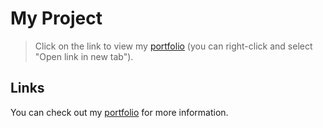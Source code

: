 # My Project

> Click on the link to view my [portfolio](https://nerdy-charan.github.io/portfolio/) (you can right-click and select "Open link in new tab").

## Links

You can check out my <a href="https://nerdy-charan.github.io/portfolio/" target="_blank">portfolio</a> for more information.
